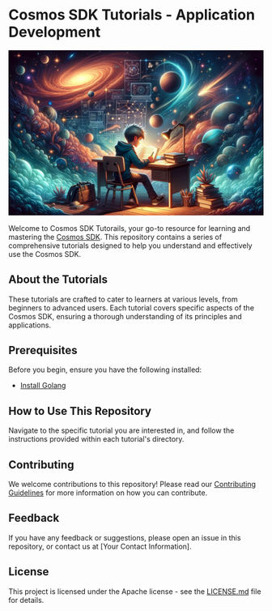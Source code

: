 # Cosmos SDK Tutorials - Application Development

![banner](./banner.png)

Welcome to Cosmos SDK Tutorails, your go-to resource for learning and mastering the [Cosmos SDK](https://github.com/cosmos/cosmos-sdk). This repository contains a series of comprehensive tutorials designed to help you understand and effectively use the Cosmos SDK.

## About the Tutorials

These tutorials are crafted to cater to learners at various levels, from beginners to advanced users. Each tutorial covers specific aspects of the Cosmos SDK, ensuring a thorough understanding of its principles and applications.

## Prerequisites

Before you begin, ensure you have the following installed:

- [Install Golang](https://go.dev/doc/install)

<!-- ## Tutorial List

1. **[Tutorial 1 Title]**
   - Description: Brief overview of what this tutorial covers.
   - [Link to Tutorial 1]

2. **[Tutorial 2 Title]**
   - Description: Brief overview of what this tutorial covers.
   - [Link to Tutorial 2] -->

## How to Use This Repository

Navigate to the specific tutorial you are interested in, and follow the instructions provided within each tutorial's directory.

## Contributing

We welcome contributions to this repository! Please read our [Contributing Guidelines](LINK_TO_CONTRIBUTING_GUIDELINES) for more information on how you can contribute.

## Feedback

If you have any feedback or suggestions, please open an issue in this repository, or contact us at [Your Contact Information].

## License

This project is licensed under the Apache license - see the [LICENSE.md](LINK_TO_LICENSE) file for details.
